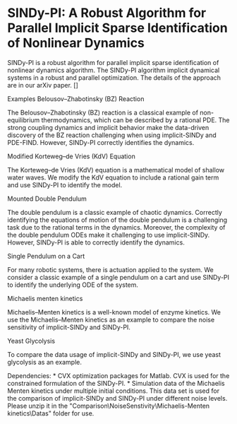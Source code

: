 ﻿# SINDy-PI: A Robust Algorithm for Parallel Implicit Sparse Identification of Nonlinear Dynamics

SINDy-PI is a robust algorithm for parallel implicit sparse identification of nonlinear dynamics algorithm. The SINDy-PI algorithm implicit dynamical systems in a robust and parallel optimization.  The details of the approach are in our arXiv paper.  []


Examples
Belousov–Zhabotinsky (BZ) Reaction

The Belousov–Zhabotinsky (BZ) reaction is a classical example of non-equilibrium thermodynamics, which can be described by a rational PDE. The strong coupling dynamics and implicit behavior make the data-driven discovery of the BZ reaction challenging when using implicit-SINDy and PDE-FIND. However, SINDy-PI correctly identifies the dynamics.

Modified Korteweg–de Vries (KdV) Equation

The Korteweg–de Vries (KdV) equation is a mathematical model of shallow water waves. We modify the KdV equation to include a rational gain term and use SINDy-PI to identify the model.   

Mounted Double Pendulum

The double pendulum is a classic example of chaotic dynamics. Correctly identifying the equations of motion of the double pendulum is a challenging task due to the rational terms in the dynamics. Moreover, the complexity of the double pendulum ODEs make it challenging to use implicit-SINDy. However, SINDy-PI is able to correctly identify the dynamics.

Single Pendulum on a Cart

For many robotic systems, there is actuation applied to the system. We consider a classic example of a single pendulum on a cart and use SINDy-PI to identify the underlying ODE of the system.

Michaelis menten kinetics

Michaelis–Menten kinetics is a well-known model of enzyme kinetics. We use the Michaelis–Menten kinetics as an example to compare the noise sensitivity of implicit-SINDy and SINDy-PI.

Yeast Glycolysis

To compare the data usage of implicit-SINDy and SINDy-PI, we use yeast glycolysis as an example.

Dependencies: * CVX optimization packages for Matlab.  CVX is used for the constrained formulation of the SINDy-PI. * Simulation data of the Michaelis Menten kinetics under multiple initial conditions. This data set is used for the comparison of implicit-SINDy and SINDy-PI under different noise levels. Please unzip it in the "Comparison\NoiseSenstivity\Michaelis-Menten kinetics\Datas" folder for use.
